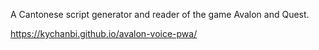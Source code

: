 A Cantonese script generator and reader of the game Avalon and Quest.

https://kychanbi.github.io/avalon-voice-pwa/
